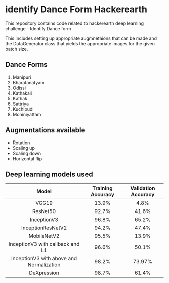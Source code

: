 # identify Dance Form Hackerearth
This repository contains code related to hackerearth deep learning challenge - Identify Dance form 

This includes setting up appropriate augmnetaions that can be made and the DataGenerator class that yields the appropriate images for the given batch size.

## Dance Forms
1. Manipuri
2. Bharatanatyam
3. Odissi
4. Kathakali
5. Kathak
6. Sattriya
7. Kuchipudi
8. Mohiniyattam


## Augmentations available
- Rotation 
- Scaling up 
- Scaling down 
- Horizontal flip 

## Deep learning models used
| Model | Training Accuracy | Validation Accuracy |
| :---: | :---: | :---: |
| VGG19  | 13.9%  | 4.8% |
| ResNet50  | 92.7%  | 41.6% |
| InceptionV3  | 96.8%  | 65.2% |
| InceptionResNetV2  | 94.2%  | 47.4% |
| MobileNetV2  | 95.5%  | 13.9% |
| InceptionV3 with callback and L1  | 96.6%  | 50.1% |
| InceptionV3 with above and Normalization  | 98.2%  | 73.97% |
| DeXpression  | 98.7%  | 61.4% |